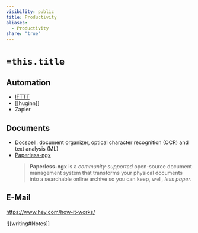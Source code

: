 ```yaml
---
visibility: public
title: Productivity
aliases:
  - Productivity
share: "true"
---
```

# `=this.title`
## Automation

- [IFTTT](https://ifttt.com/ "Home")
- [[huginn]]
- Zapier

## Documents

- [Docspell]: document organizer, optical character recognition (OCR) and text analysis (ML)
- [Paperless-ngx](https://docs.paperless-ngx.com/)
  > **Paperless-ngx** is a _community-supported_ open-source document management system that transforms your physical documents into a searchable online archive so you can keep, well, _less paper_.

## E-Mail

<https://www.hey.com/how-it-works/>

![[writing#Notes]]

[docspell]: <https://docspell.org/>